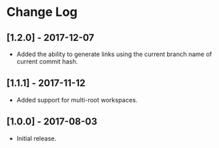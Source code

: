 # Change Log

## [1.2.0] - 2017-12-07
- Added the ability to generate links using the current branch name of current commit hash.

## [1.1.1] - 2017-11-12
- Added support for multi-root workspaces.

## [1.0.0] - 2017-08-03
- Initial release.
